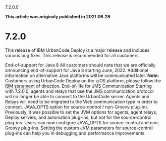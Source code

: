 





7.2.0.0

**This article was originaly published in 2021.06.29**


7.2.0
=====




This release of IBM UrbanCode Deploy is a major release and includes various bug fixes. This release is recommended for all customers.

End-of-support for Java 8
All customers should note that we are officially announcing end-of-support for Java 8 starting June, 2022. Additional information on alternative Java platforms will be communicated later. **Note:** Customers using UrbanCode Deploy on the z/OS platform, please follow the [IBM statement](https://www-01.ibm.com/common/ssi/ShowDoc.wss?docURL=/common/ssi/rep_ca/8/897/ENUS220-008/index.html&request_locale=en) of direction.
End-of-life for JMS Communication
Starting with 7.2.0.0, agents and relays that use the JMS communication protocol will no longer be able to connect to the UrbanCode server. Agents and Relays will need to be migrated to the Web communication type in order to connect.
JAVA\_OPTS option for source-control / non-Groovy plug-ins
Previously, it was possible to set the JVM options for agents, agent relays, Deploy servers, and automation plug-ins, but not for the source-control plug-ins. Users can now configure JAVA\_OPTS for source-control and non-Groovy plug-ins. Setting the custom JVM parameters for source-control plug-ins can help you in debugging and performance improvements.





